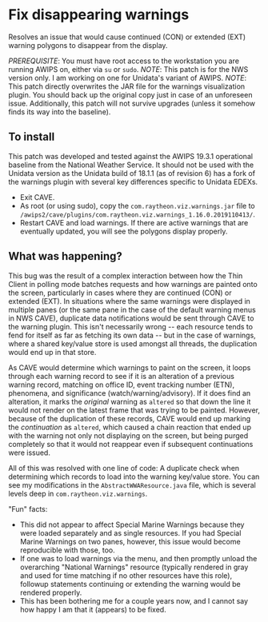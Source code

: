 # Fix disappearing warnings

Resolves an issue that would cause continued (CON) or extended (EXT) warning polygons to disappear from the display.

*PREREQUISITE*: You must have root access to the workstation you are running AWIPS on, either via `su` or `sudo`.
*NOTE*: This patch is for the NWS version only. I am working on one for Unidata's variant of AWIPS.
*NOTE*: This patch directly overwrites the JAR file for the warnings visualization plugin. You should back up the original copy just in case of an unforeseen issue. Additionally, this patch will not survive upgrades (unless it somehow finds its way into the baseline).

## To install

This patch was developed and tested against the AWIPS 19.3.1 operational baseline from the National Weather Service. It should not be used with the Unidata version as the Unidata build of 18.1.1 (as of revision 6) has a fork of the warnings plugin with several key differences specific to Unidata EDEXs.

- Exit CAVE.
- As root (or using sudo), copy the `com.raytheon.viz.warnings.jar` file to `/awips2/cave/plugins/com.raytheon.viz.warnings_1.16.0.2019110413/`.
- Restart CAVE and load warnings. If there are active warnings that are eventually updated, you will see the polygons display properly.

## What was happening?

This bug was the result of a complex interaction between how the Thin Client in polling mode batches requests and how warnings are painted onto the screen, particularly in cases where they are continued (CON) or extended (EXT). In situations where the same warnings were displayed in multiple panes (or the same pane in the case of the default warning menus in NWS CAVE), duplicate data notifications would be sent through CAVE to the warning plugin. This isn't necessarily wrong -- each resource tends to fend for itself as far as fetching its own data -- but in the case of warnings, where a shared key/value store is used amongst all threads, the duplication would end up in that store.

As CAVE would determine which warnings to paint on the screen, it loops through each warning record to see if it is an alteration of a previous warning record, matching on office ID, event tracking number (ETN), phenomena, and significance (watch/warning/advisory). If it does find an alteration, it marks the _original_ warning as `altered` so that down the line it would not render on the latest frame that was trying to be painted. However, because of the duplication of these records, CAVE would end up marking the _continuation_ as `altered`, which caused a chain reaction that ended up with the warning not only not displaying on the screen, but being purged completely so that it would not reappear even if subsequent continuations were issued.

All of this was resolved with one line of code: A duplicate check when determining which records to load into the warning key/value store. You can see my modifications in the `AbstractWWAResource.java` file, which is several levels deep in `com.raytheon.viz.warnings`.

"Fun" facts:
- This did not appear to affect Special Marine Warnings because they were loaded separately and as single resources. If you had Special Marine Warnings on two panes, however, this issue would become reproducible with those, too.
- If one was to load warnings via the menu, and then promptly unload the overarching "National Warnings" resource (typically rendered in gray and used for time matching if no other resources have this role), followup statements continuing or extending the warning would be rendered properly.
- This has been bothering me for a couple years now, and I cannot say how happy I am that it (appears) to be fixed.

